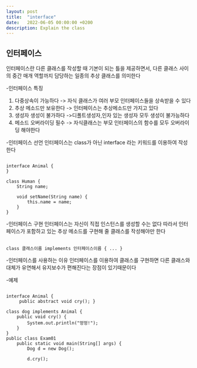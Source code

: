 ```yaml
---
layout: post
title:  "interface"
date:   2022-06-05 00:00:00 +0200
description: Explain the class
---
```

인터페이스
-------------------------------------------
인터페이스란 다른 클래스를 작성할 때 기본이 되는 틀을 제공하면서, 다른 클래스 사이의 중간 매개 역할까지 담당하는 일종의 추상 클래스를 의미한다

-인터페이스 특징
1. 다중상속이 가능하다
    -> 자식 클래스가 여러 부모 인터페이스들을 상속받을 수 있다
2. 추상 메소드만 보유한다
    -> 인터페이스는 추상메소드만 가지고 있다
3. 생성자 생성이 불가하다
    ->디폴트생성자,인자 있는 생성자 모두 생성이 불가능하다
4. 메소드 오버라이딩 필수
    -> 자식클래스는 부모 인터페이스의 함수를 모두 오버라이딩 해야한다

-인터페이스 선언
인터페이스는 class가 아닌 interface 라는 키워드를 이용하여 작성한다
<pre>
<code>
interface Animal {
}

class Human {
    String name;

    void setName(String name) {
        this.name = name;
    }
}</code>
</pre>
-인터페이스 구현
인터페이스는 자신이 직접 인스턴스를 생성할 수는 없다 따라서 인터페이스가 포함하고 있는 추상 메소드를 구현해 줄 클래스를 작성해야만 한다
<pre>
<code>
class 클래스이름 implements 인터페이스이름 { ... }</code>
</pre>

-인터페이스를 사용하는 이유
인터페이스를 이용하여 클래스를 구현하면 다른 클래스와 대체가 유연해서 유지보수가 편해진다는 장점이 있기때문이다

-예제
<pre>
<code>
interface Animal {
     public abstract void cry(); }

class dog implements Animal {
    public void cry() {
        System.out.println("멍멍!");
    }
}
public class Exam01 
    public static void main(String[] args) {
        Dog d = new Dog();
       
        d.cry();</code>
</pre>



